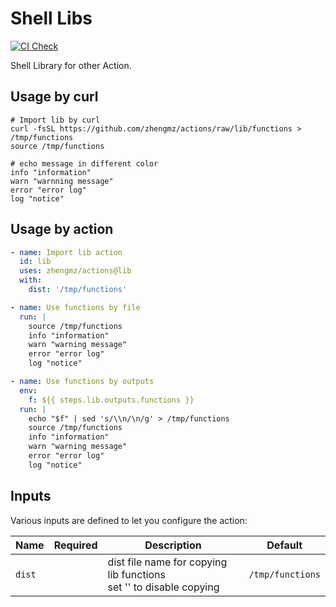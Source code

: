# Shell Libs

[![CI Check](https://github.com/zhengmz/actions/actions/workflows/lib.yml/badge.svg)](https://github.com/zhengmz/actions/actions/workflows/lib.yml)

Shell Library for other Action.

## Usage by curl

```shell
# Import lib by curl
curl -fsSL https://github.com/zhengmz/actions/raw/lib/functions > /tmp/functions
source /tmp/functions

# echo message in different color
info "information"
warn "warnning message"
error "error log"
log "notice"
```

## Usage by action

```yaml
- name: Import lib action
  id: lib
  uses: zhengmz/actions@lib
  with:
    dist: '/tmp/functions'

- name: Use functions by file
  run: |
    source /tmp/functions
    info "information"
    warn "warning message"
    error "error log"
    log "notice"

- name: Use functions by outputs
  env:
    f: ${{ steps.lib.outputs.functions }}
  run: |
    echo "$f" | sed 's/\\n/\n/g' > /tmp/functions
    source /tmp/functions
    info "information"
    warn "warning message"
    error "error log"
    log "notice"
```

## Inputs

Various inputs are defined to let you configure the action:

| Name | Required | Description | Default |
| --- | :-: | --- | --- |
| `dist` |  | dist file name for copying lib functions<br>set '' to disable copying | `/tmp/functions` |

